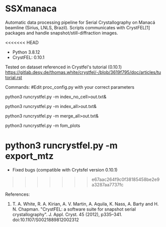 # SSXmanaca
Automatic data processing pipeline for Serial Crystallography on Manacá beamline (Sirius, LNLS, Brazil). Scripts communicates with CrystFEL[1] packages and handle snapshot/still-diffraction images.

<<<<<<< HEAD
- Python 3.8.12
- CrystFEL: 0.10.1

Tested on dataset referenced in Crystfel's tutorial (0.10.1) https://gitlab.desy.de/thomas.white/crystfel/-/blob/3619f795/doc/articles/tutorial.rst 

Commands:
#Edit proc_config.py with your correct parameters

python3 runcrystfel.py -m index_no_cell>out.txt&

python3 runcrystfel.py -m index_all>out.txt&

python3 runcrystfel.py -m merge_all>out.txt&

python3 runcrystfel.py -m fom_plots

python3 runcrystfel.py -m export_mtz
=======
- Fixed bugs (compatible with Crytsfel version 0.10.1)
>>>>>>> e67aac264f9c0f38185458be2e9a3287aa7737fc

References:
1. T. A. White, R. A. Kirian, A. V. Martin, A. Aquila, K. Nass, A. Barty and H. N. Chapman. "CrystFEL: a software suite for snapshot serial crystallography". J. Appl. Cryst. 45 (2012), p335–341. doi:10.1107/S0021889812002312
